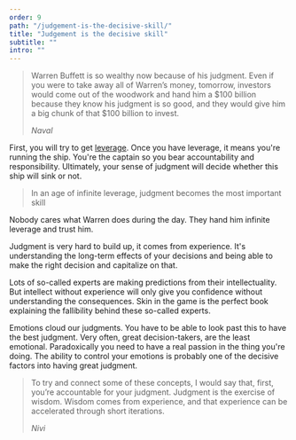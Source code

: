 ```yaml
---
order: 9
path: "/judgement-is-the-decisive-skill/"
title: "Judgement is the decisive skill"
subtitle: ""
intro: ""
---
```


<blockquote class="column-span">
  <p>Warren Buffett is so wealthy now because of his judgment. Even if you were to take away all of Warren’s money, tomorrow, investors would come out of the woodwork and hand him a $100 billion because they know his judgment is so good, and they would give him a big chunk of that $100 billion to invest.</p>

  <cite>Naval </cite>
</blockquote>

First, you will try to get [leverage](/leverage/). Once you have leverage, it means you're running the ship. You're the captain so you bear accountability and responsibility. Ultimately, your sense of judgment will decide whether this ship will sink or not.

> In an age of infinite leverage, judgment becomes the most important skill

Nobody cares what Warren does during the day. They hand him infinite leverage and trust him.

Judgment is very hard to build up, it comes from experience. It's understanding the long-term effects of your decisions and being able to make the right decision and capitalize on that.

Lots of so-called experts are making predictions from their intellectuality. But intellect without experience will only give you confidence without understanding the consequences. Skin in the game is the perfect book explaining the fallibility behind these so-called experts.

Emotions cloud our judgments. You have to be able to look past this to have the best judgment. Very often, great decision-takers, are the least emotional. Paradoxically you need to have a real passion in the thing you're doing. The ability to control your emotions is probably one of the decisive factors into having great judgment.

> To try and connect some of these concepts, I would say that, first, you’re accountable for your judgment. Judgment is the exercise of wisdom. Wisdom comes from experience, and that experience can be accelerated through short iterations.
> 
> <cite>Nivi</cite>